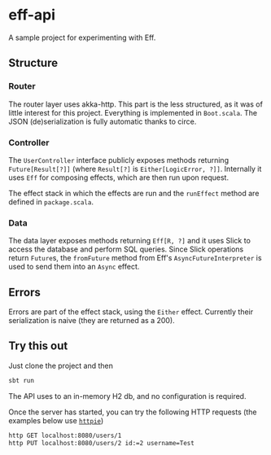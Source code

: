 # eff-api
A sample project for experimenting with Eff.

## Structure
### Router
The router layer uses akka-http. This part is the less structured, as it was of little interest for this project. Everything is implemented in `Boot.scala`.
The JSON (de)serialization is fully automatic thanks to circe.

### Controller
The `UserController` interface publicly exposes methods returning `Future[Result[?]]` (where `Result[?]` is `Either[LogicError, ?]]`.
Internally it uses `Eff` for composing effects, which are then run upon request.

The effect stack in which the effects are run and the `runEffect` method are defined in `package.scala`.

### Data
The data layer exposes methods returning `Eff[R, ?]` and it uses Slick to access the database and perform SQL queries.
Since Slick operations return `Future`s, the `fromFuture` method from Eff's `AsyncFutureInterpreter` is used to send them into an `Async` effect.

## Errors
Errors are part of the effect stack, using the `Either` effect. Currently their serialization is naive (they are returned as a 200).

## Try this out

Just clone the project and then

```bash
sbt run
```

The API uses to an in-memory H2 db, and no configuration is required.

Once the server has started, you can try the following HTTP requests (the examples below use [`httpie`](https://httpie.org/))

```bash
http GET localhost:8080/users/1
http PUT localhost:8080/users/2 id:=2 username=Test
```
